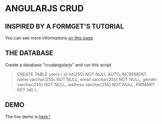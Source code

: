ANGULARJS CRUD
==============

## INSPIRED BY A FORMGET'S TUTORIAL

You can see more informations [on this page](https://www.formget.com/angularjs-crud/).

## THE DATABASE

Create a database "crudangularjs" and run this script

> CREATE TABLE users (
id int(255) NOT NULL AUTO_INCREMENT,
name varchar(255) NOT NULL,
email varchar(255) NOT NULL,
gender varchar(255) NOT NULL,
address varchar(255) NOT NULL,
PRIMARY KEY (id)
);

## DEMO

The live demo is [here !](http://kijewoku.com/idea/angularjs-crud/)
